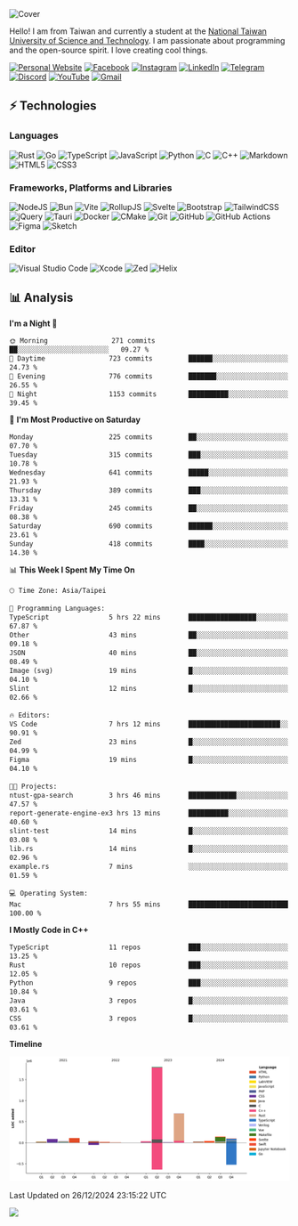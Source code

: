 <picture>
  <source media="(prefers-color-scheme: dark)" srcset="https://github.com/CRT-HAO/CRT-HAO/assets/31580253/6f53f4ab-546f-4db7-9f30-2c5b0711c0a2">
  <img alt="Cover" src="https://github.com/CRT-HAO/CRT-HAO/assets/31580253/4efdfca0-1005-43ab-8c60-07e6973a89b2">
</picture>

Hello! I am from Taiwan and currently a student at the [National Taiwan University of Science and Technology](https://www.ntust.edu.tw/). I am passionate about programming and the open-source spirit. I love creating cool things.

[![Personal Website](https://img.shields.io/badge/Personal%20Website-%23000000.svg?style=for-the-badge)](https://hayden.tw/)
[![Facebook](https://img.shields.io/badge/Facebook-%231877F2.svg?style=for-the-badge&logo=Facebook&logoColor=white)](https://www.facebook.com/CRT.HAO.CHUN/)
[![Instagram](https://img.shields.io/badge/Instagram-%23E4405F.svg?style=for-the-badge&logo=Instagram&logoColor=white)](https://www.instagram.com/crt_hao/)
[![LinkedIn](https://img.shields.io/badge/linkedin-%230077B5.svg?style=for-the-badge&logo=linkedin&logoColor=white)](https://www.linkedin.com/in/crthao/)
[![Telegram](https://img.shields.io/badge/Telegram-2CA5E0?style=for-the-badge&logo=telegram&logoColor=white)](https://t.me/CRT_HAO)
[![Discord](https://img.shields.io/badge/Discord-%235865F2.svg?style=for-the-badge&logo=discord&logoColor=white)](https://discordapp.com/users/401324674371551234)
[![YouTube](https://img.shields.io/badge/YouTube-%23FF0000.svg?style=for-the-badge&logo=YouTube&logoColor=white)](https://www.youtube.com/channel/UC-WnTCkztbitHGXnmvipUUg)
[![Gmail](https://img.shields.io/badge/Gmail-D14836?style=for-the-badge&logo=gmail&logoColor=white)](mailto:m831718@gmail.com)

## ⚡ Technologies

### Languages

![Rust](https://img.shields.io/badge/rust-%23000000.svg?style=for-the-badge&logo=rust&logoColor=white)
![Go](https://img.shields.io/badge/go-%2300ADD8.svg?style=for-the-badge&logo=go&logoColor=white)
![TypeScript](https://img.shields.io/badge/typescript-%23007ACC.svg?style=for-the-badge&logo=typescript&logoColor=white)
![JavaScript](https://img.shields.io/badge/javascript-%23323330.svg?style=for-the-badge&logo=javascript&logoColor=%23F7DF1E)
![Python](https://img.shields.io/badge/python-3670A0?style=for-the-badge&logo=python&logoColor=ffdd54)
![C](https://img.shields.io/badge/c-%2300599C.svg?style=for-the-badge&logo=c&logoColor=white)
![C++](https://img.shields.io/badge/c++-%2300599C.svg?style=for-the-badge&logo=c%2B%2B&logoColor=white)
![Markdown](https://img.shields.io/badge/markdown-%23000000.svg?style=for-the-badge&logo=markdown&logoColor=white)
![HTML5](https://img.shields.io/badge/html5-%23E34F26.svg?style=for-the-badge&logo=html5&logoColor=white)
![CSS3](https://img.shields.io/badge/css3-%231572B6.svg?style=for-the-badge&logo=css3&logoColor=white)

### Frameworks, Platforms and Libraries

![NodeJS](https://img.shields.io/badge/node.js-6DA55F?style=for-the-badge&logo=node.js&logoColor=white)
![Bun](https://img.shields.io/badge/Bun-%23000000.svg?style=for-the-badge&logo=bun&logoColor=white)
![Vite](https://img.shields.io/badge/vite-%23646CFF.svg?style=for-the-badge&logo=vite&logoColor=white)
![RollupJS](https://img.shields.io/badge/RollupJS-ef3335?style=for-the-badge&logo=rollup.js&logoColor=white)
![Svelte](https://img.shields.io/badge/svelte-%23f1413d.svg?style=for-the-badge&logo=svelte&logoColor=white)
![Bootstrap](https://img.shields.io/badge/bootstrap-%238511FA.svg?style=for-the-badge&logo=bootstrap&logoColor=white)
![TailwindCSS](https://img.shields.io/badge/tailwindcss-%2338B2AC.svg?style=for-the-badge&logo=tailwind-css&logoColor=white)
![jQuery](https://img.shields.io/badge/jquery-%230769AD.svg?style=for-the-badge&logo=jquery&logoColor=white)
![Tauri](https://img.shields.io/badge/tauri-%2324C8DB.svg?style=for-the-badge&logo=tauri&logoColor=%23FFFFFF)
![Docker](https://img.shields.io/badge/docker-%230db7ed.svg?style=for-the-badge&logo=docker&logoColor=white)
![CMake](https://img.shields.io/badge/CMake-%23008FBA.svg?style=for-the-badge&logo=cmake&logoColor=white)
![Git](https://img.shields.io/badge/git-%23F05033.svg?style=for-the-badge&logo=git&logoColor=white)
![GitHub](https://img.shields.io/badge/github-%23121011.svg?style=for-the-badge&logo=github&logoColor=white)
![GitHub Actions](https://img.shields.io/badge/github%20actions-%232671E5.svg?style=for-the-badge&logo=githubactions&logoColor=white)
![Figma](https://img.shields.io/badge/figma-%23F24E1E.svg?style=for-the-badge&logo=figma&logoColor=white)
![Sketch](https://img.shields.io/badge/Sketch-FFB387?style=for-the-badge&logo=sketch&logoColor=black)

### Editor

![Visual Studio Code](https://img.shields.io/badge/Visual%20Studio%20Code-0078d7.svg?style=for-the-badge&logo=visual-studio-code&logoColor=white)
![Xcode](https://img.shields.io/badge/Xcode-007ACC?style=for-the-badge&logo=Xcode&logoColor=white)
![Zed](https://img.shields.io/badge/Zed-F6F5F0?style=for-the-badge&logo=zed&logoColor=black)
![Helix](https://img.shields.io/badge/Helix-281733?style=for-the-badge&logo=helix&logoColor=white)

## 📊 Analysis

<!--START_SECTION:waka-->
**I'm a Night 🦉** 

```text
🌞 Morning                271 commits         ██░░░░░░░░░░░░░░░░░░░░░░░   09.27 % 
🌆 Daytime                723 commits         ██████░░░░░░░░░░░░░░░░░░░   24.73 % 
🌃 Evening                776 commits         ███████░░░░░░░░░░░░░░░░░░   26.55 % 
🌙 Night                  1153 commits        ██████████░░░░░░░░░░░░░░░   39.45 % 
```
📅 **I'm Most Productive on Saturday** 

```text
Monday                   225 commits         ██░░░░░░░░░░░░░░░░░░░░░░░   07.70 % 
Tuesday                  315 commits         ███░░░░░░░░░░░░░░░░░░░░░░   10.78 % 
Wednesday                641 commits         █████░░░░░░░░░░░░░░░░░░░░   21.93 % 
Thursday                 389 commits         ███░░░░░░░░░░░░░░░░░░░░░░   13.31 % 
Friday                   245 commits         ██░░░░░░░░░░░░░░░░░░░░░░░   08.38 % 
Saturday                 690 commits         ██████░░░░░░░░░░░░░░░░░░░   23.61 % 
Sunday                   418 commits         ████░░░░░░░░░░░░░░░░░░░░░   14.30 % 
```


📊 **This Week I Spent My Time On** 

```text
🕑︎ Time Zone: Asia/Taipei

💬 Programming Languages: 
TypeScript               5 hrs 22 mins       █████████████████░░░░░░░░   67.87 % 
Other                    43 mins             ██░░░░░░░░░░░░░░░░░░░░░░░   09.18 % 
JSON                     40 mins             ██░░░░░░░░░░░░░░░░░░░░░░░   08.49 % 
Image (svg)              19 mins             █░░░░░░░░░░░░░░░░░░░░░░░░   04.10 % 
Slint                    12 mins             █░░░░░░░░░░░░░░░░░░░░░░░░   02.66 % 

🔥 Editors: 
VS Code                  7 hrs 12 mins       ███████████████████████░░   90.91 % 
Zed                      23 mins             █░░░░░░░░░░░░░░░░░░░░░░░░   04.99 % 
Figma                    19 mins             █░░░░░░░░░░░░░░░░░░░░░░░░   04.10 % 

🐱‍💻 Projects: 
ntust-gpa-search         3 hrs 46 mins       ████████████░░░░░░░░░░░░░   47.57 % 
report-generate-engine-ex3 hrs 13 mins       ██████████░░░░░░░░░░░░░░░   40.60 % 
slint-test               14 mins             █░░░░░░░░░░░░░░░░░░░░░░░░   03.08 % 
lib.rs                   14 mins             █░░░░░░░░░░░░░░░░░░░░░░░░   02.96 % 
example.rs               7 mins              ░░░░░░░░░░░░░░░░░░░░░░░░░   01.59 % 

💻 Operating System: 
Mac                      7 hrs 55 mins       █████████████████████████   100.00 % 
```

**I Mostly Code in C++** 

```text
TypeScript               11 repos            ███░░░░░░░░░░░░░░░░░░░░░░   13.25 % 
Rust                     10 repos            ███░░░░░░░░░░░░░░░░░░░░░░   12.05 % 
Python                   9 repos             ███░░░░░░░░░░░░░░░░░░░░░░   10.84 % 
Java                     3 repos             █░░░░░░░░░░░░░░░░░░░░░░░░   03.61 % 
CSS                      3 repos             █░░░░░░░░░░░░░░░░░░░░░░░░   03.61 % 
```



**Timeline**

![Lines of Code chart](https://raw.githubusercontent.com/hayd1n/hayd1n/main/assets/bar_graph.png)


 Last Updated on 26/12/2024 23:15:22 UTC
<!--END_SECTION:waka-->

![](https://komarev.com/ghpvc/?username=CRT-HAO&style=flat-square)
